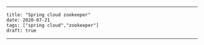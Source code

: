 ---

    title: "Spring cloud zookeeper"
    date: 2020-07-21
    tags: ["spring cloud","zookeeper"]
    draft: true

---